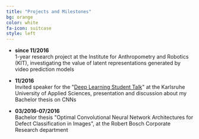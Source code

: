 ```yaml
---
title: "Projects and Milestones"
bg: orange
color: white 
fa-icon: suitcase
style: left
---
```


+ __since 11/2016__ <br/> 
1-year research project at the Institute for Anthropometry and Robotics (KIT), investigating the value of latent representations generated by video prediction models

+ __11/2016__ <br/>
Invited speaker for the "[Deep Learning Student Talk](https://ferreirafabio.github.io/data/posterdl.pdf)" at the Karlsruhe University of Applied Sciences, presentation and discussion about my Bachelor thesis on CNNs

+ __03/2016-07/2016__ <br/>
Bachelor thesis "Optimal Convolutional Neural Network Architectures for Defect Classification in Images", at the Robert Bosch Corporate Research department
